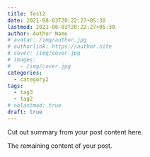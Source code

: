 ```yaml
---
title: Test2
date: 2021-08-03T20:22:27+05:30
lastmod: 2021-08-03T20:22:27+05:30
author: Author Name
# avatar: /img/author.jpg
# authorlink: https://author.site
# cover: /img/cover.jpg
# images:
#   - /img/cover.jpg
categories:
  - category2
tags:
  - tag3
  - tag2
# nolastmod: true
draft: true
---
```


Cut out summary from your post content here.

<!--more-->

The remaining content of your post.

